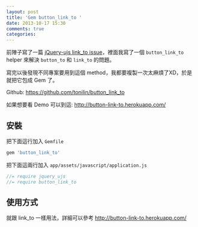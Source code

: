 ```yaml
---
layout: post
title: 'Gem button_link_to '
date: 2013-10-17 15:30
comments: true
categories: 
---
```

前陣子寫了一篇 [jQuery-ujs link_to issue](http://blog.roachking.net/blog/2013/10/02/jquery-ujs-remote-true-issue)，裡面我寫了一個 `button_link_to` helper 來解決 `button_to` 和 `link_to` 的問題。

寫完以後發現不同專案要用到這個 method，我都要複製一次太麻煩了XD，於是就把它包成 Gem 了。

Github: <https://github.com/tonilin/button_link_to>

如果想要看 Demo 可以到這: <http://button-link-to.herokuapp.com/>

<!--more-->

## 安裝

把下面這行加入 `Gemfile`

```ruby Gemfile
gem 'button_link_to'
```

把下面這兩行加入 `app/assets/javascript/application.js`

```javascript app/assets/javascript/application.js
//= require jquery_ujs
//= require button_link_to
```

## 使用方式

就跟 link_to 一樣用法，詳細可以參考 <http://button-link-to.herokuapp.com/>

